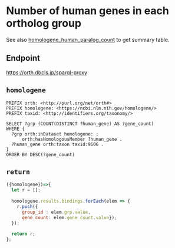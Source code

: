 # Number of human genes in each ortholog group

See also [homologene_human_paralog_count](homologene_human_paralog_count) to get summary table.

## Endpoint

https://orth.dbcls.jp/sparql-proxy

## `homologene`

```sparql
PREFIX orth: <http://purl.org/net/orth#>
PREFIX homologene: <https://ncbi.nlm.nih.gov/homologene/>
PREFIX taxid: <http://identifiers.org/taxonomy/>

SELECT ?grp (COUNT(DISTINCT ?human_gene) AS ?gene_count)
WHERE {
  ?grp orth:inDataset homologene: ;
      orth:hasHomologousMember ?human_gene .
  ?human_gene orth:taxon taxid:9606 .
}
ORDER BY DESC(?gene_count)
```

## `return`

```javascript
({homologene})=>{
  let r = [];
  
  homologene.results.bindings.forEach(elem => {
    r.push({
      group_id : elem.grp.value,
      gene_count: elem.gene_count.value});
  });
  
  return r;
};
```